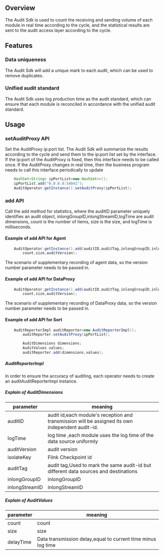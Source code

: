 ## Overview
The Audit Sdk is used to count the receiving and sending volume of each module in real time according to the cycle, 
and the statistical results are sent to the audit access layer according to the cycle.

## Features
### Data uniqueness
The Audit Sdk will add a unique mark to each audit, which can be used to remove duplicates.

### Unified audit standard
The Audit Sdk uses log production time as the audit standard, 
which can ensure that each module is reconciled in accordance with the unified audit standard.

## Usage
### setAuditProxy API
Set the AuditProxy ip:port list. The Audit Sdk will summarize the results according to the cycle 
and send them to the ip:port list set by the interface.
If the ip:port of the AuditProxy is fixed, then this interface needs to be called once. 
If the AuditProxy changes in real time, then the business program needs to call this interface periodically to update
```java
    HashSet<String> ipPortList=new HashSet<>();
    ipPortList.add("0.0.0.0:54041");
    AuditOperator.getInstance().setAuditProxy(ipPortList);
```

### add API
Call the add method for statistics, where the auditID parameter uniquely identifies an audit object,
inlongGroupID,inlongStreamID,logTime are audit dimensions, count is the number of items, size is the size, and logTime
is milliseconds.

#### Example of add API for Agent
```java
    AuditOperator.getInstance().add(auditID,auditTag,inlongGroupID,inlongStreamID,logTime,
        count,size,auditVersion);
```
The scenario of supplementary recording of agent data, so the version number parameter needs to be passed in.
#### Example of add API for DataProxy
```java
    AuditOperator.getInstance().add(auditID,auditTag,inlongGroupID,inlongStreamID,logTime,
        count,size,auditVersion);
```
The scenario of supplementary recording of DataProxy data, so the version number parameter needs to be passed in.

#### Example of add API for Sort
```java
    AuditReporterImpl auditReporter=new AuditReporterImpl();
        auditReporter.setAuditProxy(ipPortList);

        AuditDimensions dimensions;
        AuditValues values;
        auditReporter.add(dimensions,values);
```

##### AuditReporterImpl
In order to ensure the accuracy of auditing, each operator needs to create an auditAuditReporterImpl instance.
##### Explain of AuditDimensions
| parameter      | meaning                                                                                          |
|----------------|--------------------------------------------------------------------------------------------------|
| auditID        | audit id,each module's reception and transmission will be assigned its own independent audit-id. |   
| logTime        | log time ,each module uses the log time of the data source uniformly                             |     
| auditVersion   | audit version                                                                                    |     
| isolateKey     | Flink Checkpoint id                                                                              |
| auditTag       | audit tag,Used to mark the same audit-id but different data sources and destinations             |     
| inlongGroupID  | inlongGroupID                                                                                    |
| inlongStreamID | inlongStreamID                                                                                   | 

##### Explain of AuditValues
| parameter       | meaning       |
|----------|----------|
| count  | count  |   
| size | size   |     
| delayTime     | Data transmission delay,equal to current time minus log time |